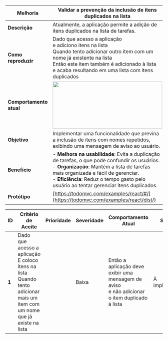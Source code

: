 | **Melhoria**           | Validar a prevenção da inclusão de itens duplicados na lista     |
|------------------------|-----------------------------------------------------------------|
| **Descrição**          | Atualmente, a aplicação permite a adição de itens duplicados na lista de tarefas. |   
| **Como reproduzir**    |  Dado que acesso a aplicação <br>e adiciono itens na lista <br>Quando tento adicionar outro item com um nome já existente na lista <br>Então este item também é adicionado à lista <br>e acaba resultando em uma lista com itens duplicados                                                                      |
| **Comportamento atual**|        <img src="https://github.com/laismedrado/todomvc/assets/31759644/038782fb-cdf6-4ec3-8824-dd0c1db0118d" width="350" height="150"  />                                                                           |
| **Objetivo**           | Implementar uma funcionalidade que previna a inclusão de itens com nomes repetidos, exibindo uma mensagem de aviso ao usuário. |
| **Benefício**          | - **Melhora na usabilidade**: Evita a duplicação de tarefas, o que pode confundir os usuários. <br> - **Organização**: Mantém a lista de tarefas mais organizada e fácil de gerenciar. <br> - **Eficiência**: Reduz o tempo gasto pelo usuário ao tentar gerenciar itens duplicados. |
| **Protótipo**          | [https://todomvc.com/examples/react/#/](https://todomvc.com/examples/react/dist/) |
                          
| **ID** | **Critério de Aceite** | **Prioridade** | **Severidade** | **Comportamento Atual** | **Status** |
|--------|-------------------------|----------------|----------------|------------------------|------------|
| **1**  | Dado que acesso a aplicação <br> E coloco ítens na lista  <br>Quando tento adicionar mais um item com um nome que já existe na lista | | Baixa | Então a aplicação deve exibir uma mensagem de aviso <br>e não adicionar o item duplicado à lista | À implementar |
